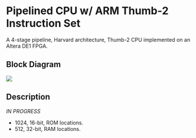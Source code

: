 Pipelined CPU w/ ARM Thumb-2 Instruction Set
=======================================
A 4-stage pipeline, Harvard architecture, Thumb-2 CPU implemented on an Altera DE1 FPGA.

Block Diagram
-------------
<img src="http://jdemps.com/wp-content/uploads/2015/12/cpu-bd.png">

Description
-----------
*IN PROGRESS*

* 1024, 16-bit, ROM locations.
* 512, 32-bit, RAM locations.
